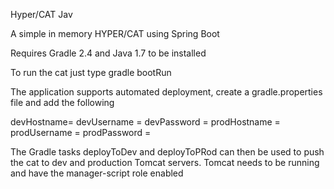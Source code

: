 Hyper/CAT Jav

A simple in memory HYPER/CAT using Spring Boot


Requires Gradle 2.4 and Java 1.7 to be installed

To run the cat just type gradle bootRun 



The application supports automated deployment, create a gradle.properties file and add the following

devHostname=<host>
devUsername = <name>
devPassword = <password>
prodHostname = <host>
prodUsername = <name>
prodPassword = <password>

The Gradle tasks deployToDev and deployToPRod can then be used to push the cat to dev and production Tomcat servers.
Tomcat needs to be running and have the manager-script role enabled 


